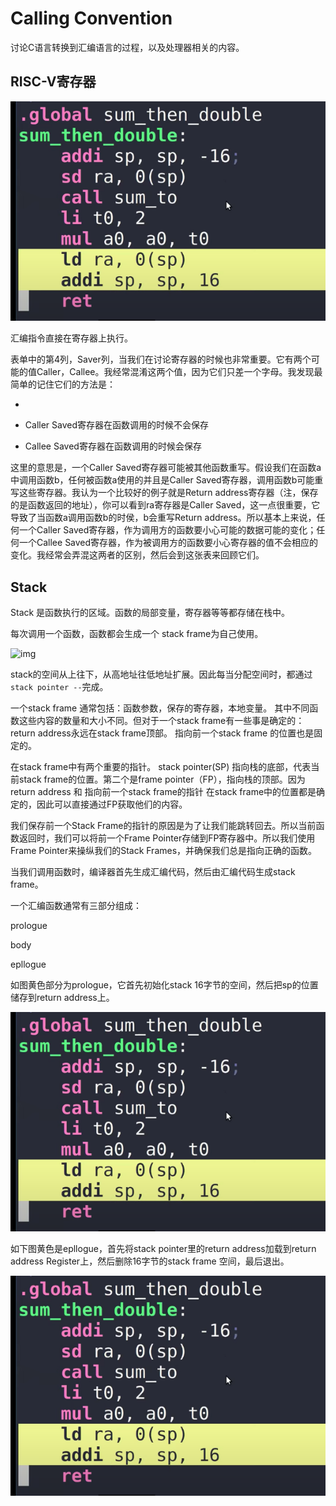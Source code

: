 # Calling Convention

讨论C语言转换到汇编语言的过程，以及处理器相关的内容。

## RISC-V寄存器

![img](Lec05%20Calling%20conventions%20and%20stack%20frames%20RISC-V%20(TA).assets/image.png)

汇编指令直接在寄存器上执行。

表单中的第4列，Saver列，当我们在讨论寄存器的时候也非常重要。它有两个可能的值Caller，Callee。我经常混淆这两个值，因为它们只差一个字母。我发现最简单的记住它们的方法是：

- 

- Caller Saved寄存器在函数调用的时候不会保存

- Callee Saved寄存器在函数调用的时候会保存

这里的意思是，一个Caller Saved寄存器可能被其他函数重写。假设我们在函数a中调用函数b，任何被函数a使用的并且是Caller Saved寄存器，调用函数b可能重写这些寄存器。我认为一个比较好的例子就是Return address寄存器（注，保存的是函数返回的地址），你可以看到ra寄存器是Caller Saved，这一点很重要，它导致了当函数a调用函数b的时侯，b会重写Return address。所以基本上来说，任何一个Caller Saved寄存器，作为调用方的函数要小心可能的数据可能的变化；任何一个Callee Saved寄存器，作为被调用方的函数要小心寄存器的值不会相应的变化。我经常会弄混这两者的区别，然后会到这张表来回顾它们。

## Stack

Stack 是函数执行的区域。函数的局部变量，寄存器等等都存储在栈中。

每次调用一个函数，函数都会生成一个 stack frame为自己使用。

![img](https://files.gitbook.com/v0/b/gitbook-28427.appspot.com/o/assets%2F-MHZoT2b_bcLghjAOPsJ%2F-MM3Hk7Gv6ibvM2lxjCc%2F-MM4D2J3t3ajqkngxRPC%2Fimage.png?alt=media&token=1f78ffd1-9322-4666-85f2-8aa831ced49e)

stack的空间从上往下，从高地址往低地址扩展。因此每当分配空间时，都通过`stack pointer --`完成。

一个stack frame 通常包括：函数参数，保存的寄存器，本地变量。 其中不同函数这些内容的数量和大小不同。但对于一个stack frame有一些事是确定的：return address永远在stack frame顶部。 指向前一个stack frame 的位置也是固定的。

在stack frame中有两个重要的指针。 stack pointer(SP) 指向栈的底部，代表当前stack frame的位置。第二个是frame pointer（FP），指向栈的顶部。因为return address 和 指向前一个stack frame的指针 在stack frame中的位置都是确定的，因此可以直接通过FP获取他们的内容。

我们保存前一个Stack Frame的指针的原因是为了让我们能跳转回去。所以当前函数返回时，我们可以将前一个Frame Pointer存储到FP寄存器中。所以我们使用Frame Pointer来操纵我们的Stack Frames，并确保我们总是指向正确的函数。

当我们调用函数时，编译器首先生成汇编代码，然后由汇编代码生成stack frame。

一个汇编函数通常有三部分组成：

prologue

body

epllogue

如图黄色部分为prologue，它首先初始化stack 16字节的空间，然后把sp的位置储存到return address上。

![img](Lec05%20Calling%20conventions%20and%20stack%20frames%20RISC-V%20(TA).assets/image.png)

如下图黄色是epllogue，首先将stack pointer里的return address加载到return address Register上，然后删除16字节的stack frame 空间，最后退出。

![img](Lec05%20Calling%20conventions%20and%20stack%20frames%20RISC-V%20(TA).assets/image.png)

